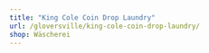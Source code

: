 ```yaml
---
title: "King Cole Coin Drop Laundry"
url: /gloversville/king-cole-coin-drop-laundry/
shop: Wäscherei
---
```

